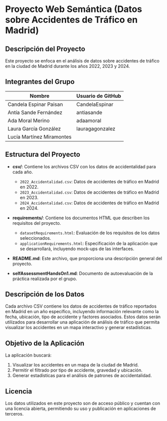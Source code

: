 # Proyecto Web Semántica (Datos sobre Accidentes de Tráfico en Madrid)

## Descripción del Proyecto
Este proyecto se enfoca en el análisis de datos sobre accidentes de tráfico en la ciudad de Madrid durante los años 2022, 2023 y 2024. 

## Integrantes del Grupo

| Nombre                    | Usuario de GitHub       |
|---------------------------|-------------------------|
| Candela Espinar Paisan    | CandelaEspinar          |
| Antía Sande Fernández     | antiasande              |
| Ada Moral Merino          | adaamoral               |
| Laura García González     | lauragagonzalez                        |
| Lucía Martínez Miramontes |

## Estructura del Proyecto

- **csv/**: Contiene los archivos CSV con los datos de accidentalidad para cada año.
  - `2022_Accidentalidad.csv`: Datos de accidentes de tráfico en Madrid en 2022.
  - `2023_Accidentalidad.csv`: Datos de accidentes de tráfico en Madrid en 2023.
  - `2024_Accidentalidad.csv`: Datos de accidentes de tráfico en Madrid en 2024.

- **requirements/**: Contiene los documentos HTML que describen los requisitos del proyecto.
  - `datasetRequirements.html`: Evaluación de los requisitos de los datos seleccionados.
  - `applicationRequirements.html`: Especificación de la aplicación que se desarrollará, incluyendo mock-ups de las interfaces.

- **README.md**: Este archivo, que proporciona una descripción general del proyecto.

- **selfAssessmentHandsOn1.md**: Documento de autoevaluación de la práctica realizada por el grupo.

## Descripción de los Datos
Cada archivo CSV contiene los datos de accidentes de tráfico reportados en Madrid en un año específico, incluyendo información relevante como la fecha, ubicación, tipo de accidente y factores asociados. Estos datos serán utilizados para desarrollar una aplicación de análisis de tráfico que permita visualizar los accidentes en un mapa interactivo y generar estadísticas.

## Objetivo de la Aplicación
La aplicación buscará:
1. Visualizar los accidentes en un mapa de la ciudad de Madrid.
2. Permitir el filtrado por tipo de accidente, gravedad y ubicación.
3. Generar estadísticas para el análisis de patrones de accidentalidad.
 
## Licencia
Los datos utilizados en este proyecto son de acceso público y cuentan con una licencia abierta, permitiendo su uso y publicación en aplicaciones de terceros.

